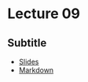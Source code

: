 # Lecture 09
## Subtitle
* [Slides](https://gitpitch.com/orlicekm/CsharpCourse/master?p=Lectures/Lecture09)  
* [Markdown](/Lectures/Lecture09/PITCHME.md)